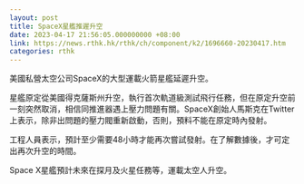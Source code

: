 ```yaml
---
layout: post
title: SpaceX星艦推遲升空
date: 2023-04-17 21:56:05.000000000 +08:00
link: https://news.rthk.hk/rthk/ch/component/k2/1696660-20230417.htm
categories: rthk
---
```


美國私營太空公司SpaceX的大型運載火箭星艦延遲升空。

星艦原定從美國得克薩斯州升空，執行首次軌道級測試飛行任務，但在原定升空前一刻突然取消，相信同推進器遇上壓力問題有關。SpaceX創始人馬斯克在Twitter上表示，除非出問題的壓力閥重新啟動，否則，預料不能在原定時內發射。

工程人員表示，預計至少需要48小時才能再次嘗試發射。在了解數據後，才可定出再次升空的時間。

Space X星艦預計未來在探月及火星任務等，運載太空人升空。
